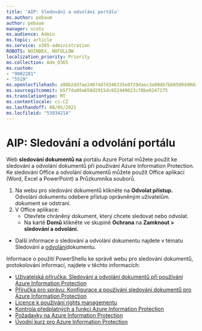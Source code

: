 ```yaml
---
title: 'AIP: Sledování a odvolání portálu'
ms.author: pebaum
author: pebaum
manager: scotv
ms.audience: Admin
ms.topic: article
ms.service: o365-administration
ROBOTS: NOINDEX, NOFOLLOW
localization_priority: Priority
ms.collection: Adm_O365
ms.custom:
- "9002281"
- "5519"
ms.openlocfilehash: a98b2dd7ae24674d7d346335e0729daec3a00db7bb0580dd0dd4ba08f58e7aca
ms.sourcegitcommit: b5f7da89a650d2915dc652449623c78be6247175
ms.translationtype: MT
ms.contentlocale: cs-CZ
ms.lasthandoff: 08/05/2021
ms.locfileid: "53934214"
---
```

# <a name="aip-track-and-revoke-portal"></a>AIP: Sledování a odvolání portálu

Web **sledování dokumentů na** portálu Azure Portal můžete použít ke sledování a odvolání dokumentů při používání Azure Information Protection. Ke sledování Office a odvolání dokumentů můžete použít Office aplikací (Word, Excel a PowerPoint) a Průzkumníka souborů.

1. Na webu pro sledování dokumentů klikněte na **Odvolat přístup.** Odvolání dokumentu odebere přístup oprávněným uživatelům. dokument se odstraní.
2. V Office aplikace:
    - Otevřete chráněný dokument, který chcete sledovat nebo odvolat.
    - Na kartě **Domů** klikněte ve skupině **Ochrana** na **Zamknout > sledování a odvolání.**

- Další informace o sledování a odvolání dokumentu najdete v tématu Sledování a [odvolání](https://docs.microsoft.com/azure/information-protection/rms-client/client-track-revoke)dokumentu.

Informace o použití PowerShellu ke správě webu pro sledování dokumentů, protokolování informací, najdete v těchto informacích:
- [Uživatelská příručka: Sledování a odvolání dokumentů při používání Azure Information Protection](https://docs.microsoft.com/azure/information-protection/rms-client/client-track-revoke)
- [Příručka pro správu: Konfigurace a používání sledování dokumentů pro Azure Information Protection](https://docs.microsoft.com/azure/information-protection/rms-client/client-admin-guide-document-tracking)
- [Licence k používání rights managementu](https://docs.microsoft.com/azure/information-protection/configure-usage-rights#rights-management-use-license)
- [Kontrola předplatných a funkcí Azure Information Protection](https://azure.microsoft.com/pricing/details/information-protection)
- [Požadavky na Azure Information Protection](https://docs.microsoft.com/azure/information-protection/get-started/requirements)
- [Úvodní kurz pro Azure Information Protection](https://docs.microsoft.com/azure/information-protection/get-started/infoprotect-quick-start-tutorial)
